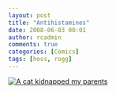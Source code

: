 ```yaml
---
layout: post
title: "Antihistamines"
date: 2008-06-03 00:01
author: rcadmin
comments: true
categories: [Comics]
tags: [hoss, rogg]
---
```

<a href="http://bitsmack.com/wp/2008/06/03/antihistamines/"><img src="http://bitsmack.com/wp/wp-content/uploads/2008/06/20080603.jpg" title="A cat kidnapped my parents" /></a>
